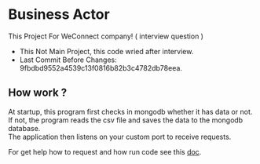 # Business Actor

This Project For WeConnect company! ( interview question )

- This Not Main Project, this code wried after interview.
- Last Commit Before Changes: 9fbdbd9552a4539c13f0816b82b3c4782db78eea.

## How work ?

At startup, this program first checks in mongodb whether it has data or not.  
If not, the program reads the csv file and saves the data to the mongodb database.  
The application then listens on your custom port to receive requests.

For get help how to request and how run code see this [doc](./doc/).
